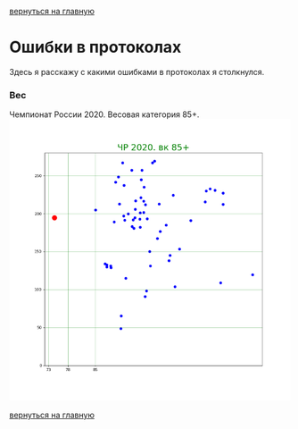 [вернуться на главную](index.md)
# Ошибки в протоколах

Здесь я расскажу с какими ошибками в протоколах я столкнулся.

### Вес

Чемпионат России 2020. Весовая категория 85+. 
![image](../images/CR_2020.85+.png)




[вернуться на главную](index.md)